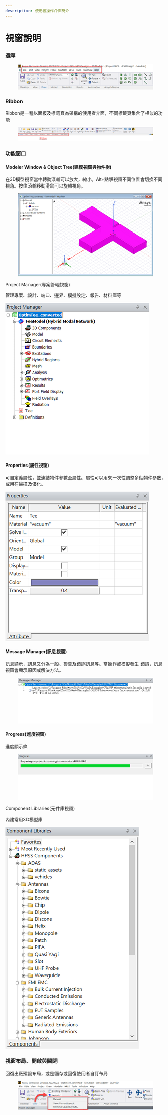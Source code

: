 ```yaml
---
description: 使用者操作介面簡介
---
```


# 視窗說明

### 選單

<figure><img src="../.gitbook/assets/image (1) (6).png" alt=""><figcaption></figcaption></figure>

### Ribbon

Ribbon是一種以面板及標籤頁為架構的使用者介面，不同標籤頁集合了相似的功能

<figure><img src="../.gitbook/assets/image (2) (1) (1).png" alt=""><figcaption></figcaption></figure>

### 功能窗口

#### Modeler Window & Object Tree(建模視窗與物件樹)

在3D模型視窗當中轉動滾輪可以放大，縮小。Alt+點擊視窗不同位置會切換不同視角。按住滾輪移動滑鼠可以旋轉視角。

<figure><img src="../.gitbook/assets/image (16).png" alt=""><figcaption></figcaption></figure>

Project Manager(專案管理視窗)

管理專案、設計、端口、邊界、模擬設定、報告、材料庫等

![](<../.gitbook/assets/image (13).png>)

#### Properties(屬性視窗)

可自定義屬性，並連結物件參數至屬性。屬性可以用來一次性調整多個物件參數，或用在掃描及優化。

![](<../.gitbook/assets/image (15).png>)

#### Message Manager(訊息視窗)

訊息顯示，訊息又分為一般、警告及錯誤訊息等。當操作或模擬發生 錯誤，訊息視窗會顯示原因或解決方法。

<figure><img src="../.gitbook/assets/image (21).png" alt=""><figcaption></figcaption></figure>

#### Progress(進度視窗)

進度顯示條

<figure><img src="../.gitbook/assets/image (3) (4).png" alt=""><figcaption></figcaption></figure>

Component Libraries(元件庫視窗)

內建常用3D模型庫

![](<../.gitbook/assets/image (8).png>)

### 視窗布局、開啟與關閉

回復出廠預設布局，或是儲存或回復使用者自訂布局

<figure><img src="../.gitbook/assets/image (14).png" alt=""><figcaption></figcaption></figure>
